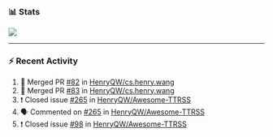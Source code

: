 ### :bar_chart: Stats

<a href="#">
  <img align="center" src="https://github-readme-stats.vercel.app/api?username=henryqw&count_private=true&show_icons=true" />
</a>
<!-- <a href="#">
  <img align="center" src="https://github-readme-stats-git-master.henryqw.vercel.app/api/top-langs/?username=HenryQW&layout=compact" />
</a> -->

---

### :zap: Recent Activity

<!--START_SECTION:activity-->

1. 🎉 Merged PR [#82](https://github.com/HenryQW/cs.henry.wang/pull/82) in [HenryQW/cs.henry.wang](https://github.com/HenryQW/cs.henry.wang)
2. 🎉 Merged PR [#83](https://github.com/HenryQW/cs.henry.wang/pull/83) in [HenryQW/cs.henry.wang](https://github.com/HenryQW/cs.henry.wang)
3. ❗️ Closed issue [#265](https://github.com/HenryQW/Awesome-TTRSS/issues/265) in [HenryQW/Awesome-TTRSS](https://github.com/HenryQW/Awesome-TTRSS)
4. 🗣 Commented on [#265](https://github.com/HenryQW/Awesome-TTRSS/issues/265) in [HenryQW/Awesome-TTRSS](https://github.com/HenryQW/Awesome-TTRSS)
5. ❗️ Closed issue [#98](https://github.com/HenryQW/Awesome-TTRSS/issues/98) in [HenryQW/Awesome-TTRSS](https://github.com/HenryQW/Awesome-TTRSS)
<!--END_SECTION:activity-->
